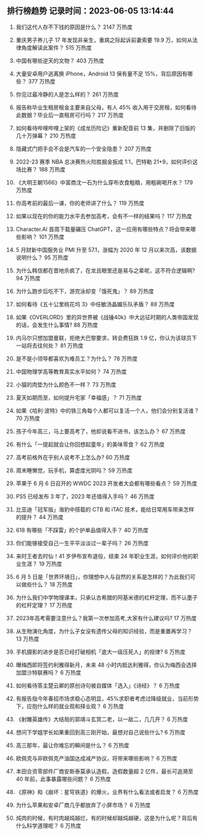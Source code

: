 
## 排行榜趋势 记录时间：2023-06-05 13:14:44
  
  1. 我们这代人存不下钱的原因是什么？ 2147 万热度
    
  2. 重庆男子养儿子 17 年发现非亲生，重病之际起诉前妻索要 19.9 万，如何从法律角度解读此案件？ 515 万热度
    
  3. 中国有哪些逆天的文物？ 403 万热度
    
  4. 大量安卓用户逃离换 iPhone，Android 13 保有量不足 15%，背后原因有哪些？ 377 万热度
    
  5. 你见过最冷静的人是怎么样的？ 261 万热度
    
  6. 报告称毕业生租房租金主要来自父母，有人 45% 收入用于交房租，如何看待此数据？毕业后一直租房可行吗？ 217 万热度
    
  7. 如何看待哔哩哔哩上架的《成龙历险记》重新配音前 13 集，并删除了旧版的几十万弹幕？ 210 万热度
    
  8. 隐藏式门把手会不会是汽车的一个安全隐患？ 207 万热度
    
  9. 2022-23 赛季 NBA 总决赛热火险胜掘金扳成 1:1，巴特勒 21+9，如何评价这场比赛？ 188 万热度
    
  10. 《大明王朝1566》中富商沈一石为什么穿布衣食粗粮，用粗碗喝开水？ 179 万热度
    
  11. 你高考前的最后一课，你的老师讲了什么？ 119 万热度
    
  12. 如果以现在的你的能力水平去参加高考，会有不一样的结果吗？ 117 万热度
    
  13. Character.AI 首周下载量碾压 ChatGPT，这一应用有哪些特点？将会带来哪些影响？ 101 万热度
    
  14. 5 月财新中国服务业 PMI 升至 57.1，涨幅为 2020 年 12 月以来次高，该数据说明什么？ 95 万热度
    
  15. 为什么韩信都在晋地杀疯了，在龙且眼里还是易与之辈呢，这不符合逻辑啊? 94 万热度
    
  16. 为什么跑步后吃不下，游完泳却变「饿死鬼」？ 89 万热度
    
  17. 如何看待《五十公里桃花坞 3》中任敏汤晶媚乐队矛盾？ 88 万热度
    
  18. 如果《OVERLORD》里的异世界被《战锤40k》中大远征时期的人类帝国发现的话，会发生什么事情? 88 万热度
    
  19. 内马尔只想加盟曼联，拒绝大巴黎要求，转会费狂跌 1.9 亿，你认为该球员下一站将去往何处？ 81 万热度
    
  20. 是不是小领导都喜欢为难员工？为什么？ 78 万热度
    
  21. 中国物理学高等教育真实水平如何？ 74 万热度
    
  22. 小猫的肉垫为什么颜色不一样？ 73 万热度
    
  23. 夏天如期而至，如何提升宅家「幸福感」？ 71 万热度
    
  24. 如果《哈利·波特》中的铁三角每个人都可以复活一个人，他们会分别复活谁？ 70 万热度
    
  25. 孩子今年高三，马上要高考了，他却说看不进书，该怎么办？ 67 万热度
    
  26. 有什么「一提起就会让你回想起童年」的美味零食？ 62 万热度
    
  27. 高考前格外在乎别人说考不上怎么办? 60 万热度
    
  28. 周末睡懒觉，玩手机，算虚度光阴吗？ 59 万热度
    
  29. 苹果于 6 月 6 日召开的  WWDC 2023 开发者大会都有哪些看点？ 59 万热度
    
  30. PS5 已经发布 3 年了，2023 年还值得入手吗？ 46 万热度
    
  31. 比亚迪「冠军版」海豹中搭载的 CTB 和 iTAC 技术，能给日常用车带来怎样的提升？ 44 万热度
    
  32. 618 有哪些「不踩雷」的个护单品值得入手？ 40 万热度
    
  33. 你们能够接受自己一生平平淡淡过一辈子吗？ 26 万热度
    
  34. 来时王者去时仙！41 岁伊布宣布退役，结束 24 年职业生涯，如何评价他的职业生涯？ 19 万热度
    
  35. 6 月 5 日是「世界环境日」，你理想中人与自然的关系是怎样的？为此我们可以做些什么？ 18 万热度
    
  36. 为什么我们中学物理课本，只承认古希腊的阿基米德的杠杆定理，而不认墨子的杠杆定理？ 17 万热度
    
  37. 2023年高考需要注意什么？我第一次参加高考,大家有什么建议吗? 17 万热度
    
  38. 从生物演化角度，为什么子女没有遗传父母的知识经验，而是重置再学习？ 13 万热度
    
  39. 手机摄影的进步是否已经打破相机「底大一级压死人」的规律? 6 万热度
    
  40. 曝梅西即将签约利雅得新月，未来 48 小时内抵达利雅得，你认为梅西会选择加盟沙特联赛吗？ 6 万热度
    
  41. 如何看待答主楚云卿的原创诗句被自媒体「选入」《诗经》？ 6 万热度
    
  42. 有报告指今年春招市场求稳心态明显，45%求职者考虑过降级就业，当前形势下，应抱什么样的就业观和择业观？ 6 万热度
    
  43. 《射雕英雄传》大结局的郭靖斗玄冥二老，以一敌二，几几开？ 6 万热度
    
  44. 想问下学姐学长如果重回到高三刚开始，最想对自己说些什么? 6 万热度
    
  45. 高三那年，最让你难忘的瞬间是什么？ 6 万热度
    
  46. 欧佩克与非欧佩克产油国达成减产协议，将带来哪些影响？ 6 万热度
    
  47. 本田合资零部件厂商安斯泰莫承认造假，造假数量超 2 亿件，最长可追溯至 40 年前，此事暴露哪些问题？ 6 万热度
    
  48. 《原神》和《崩坏：星穹铁道》的爆火，业界有什么看法或者启发？ 6 万热度
    
  49. 为什么苹果和安卓厂商几乎都放弃了小屏市场？ 6 万热度
    
  50. 炖肉的时候，有时肉越炖越烂，有的时候却越炖越硬，这是为什么呢？背后有什么科学道理呢？ 6 万热度
    